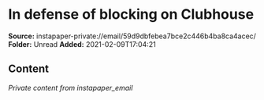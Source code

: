 # In defense of blocking on Clubhouse

**Source:** instapaper-private://email/59d9dbfebea7bce2c446b4ba8ca4acec/
**Folder:** Unread
**Added:** 2021-02-09T17:04:21




## Content
*Private content from instapaper_email*
